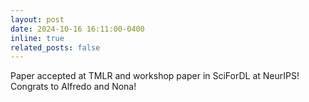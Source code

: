 ```yaml
---
layout: post
date: 2024-10-16 16:11:00-0400
inline: true
related_posts: false
---
```


Paper accepted at TMLR and workshop paper in SciForDL at NeurIPS! Congrats to Alfredo and Nona!